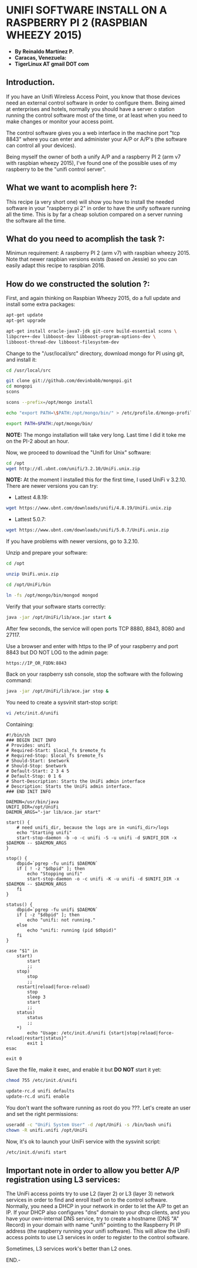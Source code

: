 # UNIFI SOFTWARE INSTALL ON A RASPBERRY PI 2 (RASPBIAN WHEEZY 2015)

- **By Reinaldo Martínez P.**
- **Caracas, Venezuela:**
- **TigerLinux AT gmail DOT com**


## Introduction.

If you have an Unifi Wireless Access Point, you know that those devices need an external control software in order to configure them. Being aimed at enterprises and hotels, normally you should have a server o station running the control software most of the time, or at least when you need to make changes or monitor your access point.

The control software gives you a web interface in the machine port "tcp 8843" where you can enter and administer your A/P or A/P's (the software can control all your devices).

Being myself the owner of both a unify A/P and a raspberry PI 2 (arm v7 with raspbian wheezy 2015), I've found one of the possible uses of my raspberry to be the "unifi control server".


## What we want to acomplish here ?:

This recipe (a very short one) will show you how to install the needed software in your "raspberry pi 2" in order to have the unify software running all the time. This is by far a cheap solution compared on a server running the software all the time.


## What do you need to acomplish the task ?:

Minimun requirement: A raspberry PI 2 (arm v7) with raspbian wheezy 2015. Note that newer raspbian versions exists (based on Jessie) so you can easily adapt this recipe to raspbian 2016.


## How do we constructed the solution ?:

First, and again thinking on Raspbian Wheezy 2015, do a full update and install some extra packages:

```bash
apt-get update
apt-get upgrade

apt-get install oracle-java7-jdk git-core build-essential scons \
libpcre++-dev libboost-dev libboost-program-options-dev \
libboost-thread-dev libboost-filesystem-dev
```

Change to the "/usr/local/src" directory, download mongo for PI using git, and install it:

```bash
cd /usr/local/src

git clone git://github.com/devinbabb/mongopi.git
cd mongopi
scons

scons --prefix=/opt/mongo install

echo "export PATH=\$PATH:/opt/mongo/bin/" > /etc/profile.d/mongo-profile.sh

export PATH=$PATH:/opt/mongo/bin/
```

**NOTE:** The mongo installation will take very long. Last time I did it toke me on the PI-2 about an hour.

Now, we proceed to download the "Unifi for Unix" software:

```bash
cd /opt
wget http://dl.ubnt.com/unifi/3.2.10/UniFi.unix.zip
```

**NOTE:** At the moment I installed this for the first time, I used UniFi v 3.2.10. There are newer versions you can try:

- Lattest 4.8.19:

```bash
wget https://www.ubnt.com/downloads/unifi/4.8.19/UniFi.unix.zip
```

- Lattest 5.0.7:

```bash
wget https://www.ubnt.com/downloads/unifi/5.0.7/UniFi.unix.zip
```

If you have problems with newer versions, go to 3.2.10.

Unzip and prepare your software:

```bash
cd /opt

unzip UniFi.unix.zip

cd /opt/UniFi/bin

ln -fs /opt/mongo/bin/mongod mongod
```

Verify that your software starts correctly:

```bash
java -jar /opt/UniFi/lib/ace.jar start &
```

After few seconds, the service will open ports TCP 8880, 8843, 8080 and 27117.

Use a browser and enter with https to the IP of your raspberry and port 8843 but DO NOT LOG to the admin page:

```bash
https://IP_OR_FQDN:8843
```

Back on your raspberry ssh console, stop the software with the following command:

```bash
java -jar /opt/UniFi/lib/ace.jar stop &
```

You need to create a sysvinit start-stop script:

```bash
vi /etc/init.d/unifi
```

Containing:

```
#!/bin/sh
### BEGIN INIT INFO
# Provides: unifi
# Required-Start: $local_fs $remote_fs
# Required-Stop: $local_fs $remote_fs
# Should-Start: $network
# Should-Stop: $network
# Default-Start: 2 3 4 5
# Default-Stop: 0 1 6
# Short-Description: Starts the UniFi admin interface
# Description: Starts the UniFi admin interface.
### END INIT INFO

DAEMON=/usr/bin/java
UNIFI_DIR=/opt/UniFi
DAEMON_ARGS="-jar lib/ace.jar start"

start() {
    # need unifi_dir, because the logs are in <unifi_dir>/logs
    echo "Starting unifi"
    start-stop-daemon -b -o -c unifi -S -u unifi -d $UNIFI_DIR -x $DAEMON -- $DAEMON_ARGS
}

stop() {
    dbpid=`pgrep -fu unifi $DAEMON`
    if [ ! -z "$dbpid" ]; then
        echo "Stopping unifi"
        start-stop-daemon -o -c unifi -K -u unifi -d $UNIFI_DIR -x $DAEMON -- $DAEMON_ARGS
    fi
}

status() {
    dbpid=`pgrep -fu unifi $DAEMON`
    if [ -z "$dbpid" ]; then
        echo "unifi: not running."
    else
        echo "unifi: running (pid $dbpid)"
    fi
}

case "$1" in
    start)
        start
        ;;
    stop)
        stop
        ;;
    restart|reload|force-reload)
        stop
        sleep 3
        start
        ;;
    status)
        status
        ;;
    *)
        echo "Usage: /etc/init.d/unifi {start|stop|reload|force-reload|restart|status}"
        exit 1
esac

exit 0
```

Save the file, make it exec, and enable it but **DO NOT** start it yet:

```bash
chmod 755 /etc/init.d/unifi

update-rc.d unifi defaults
update-rc.d unifi enable
```

You don't want the software running as root do you ???. Let's create an user and set the right permissions:

```bash
useradd -c "UniFi System User" -d /opt/UniFi -s /bin/bash unifi
chown -R unifi.unifi /opt/UniFi
```

Now, it's ok to launch your UniFi service with the sysvinit script:

```bash
/etc/init.d/unifi start
```


## Important note in order to allow you better A/P registration using L3 services:

The UniFi access points try to use L2 (layer 2) or L3 (layer 3) network services in order to find and enroll itself on to the control software. Normally, you need a DHCP in your network in order to let the A/P to get an IP. If your DHCP also configures "dns" domain to your dhcp clients, and you have your own-internal DNS service, try to create a hostname (DNS "A" Record) in your domain with name "unifi" pointing to the Raspberry PI IP address (the raspberry running your unifi software). This will allow the UniFi access points to use L3 services in order to register to the control software.

Sometimes, L3 services work's better than L2 ones.

END.-
